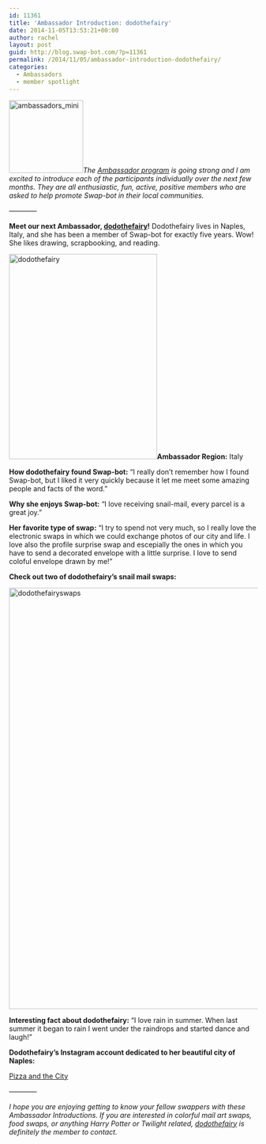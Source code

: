 ```yaml
---
id: 11361
title: 'Ambassador Introduction: dodothefairy'
date: 2014-11-05T13:53:21+00:00
author: rachel
layout: post
guid: http://blog.swap-bot.com/?p=11361
permalink: /2014/11/05/ambassador-introduction-dodothefairy/
categories:
  - Ambassadors
  - member spotlight
---
```

[<img src="http://blog.swap-bot.com/wp-content/uploads/2014/07/ambassadors_mini.jpg" alt="ambassadors_mini" width="150" height="147" class="alignright size-full wp-image-11173" />](http://blog.swap-bot.com/wp-content/uploads/2014/07/ambassadors_mini.jpg)_The [Ambassador program](http://blog.swap-bot.com/2014/06/09/introducing-our-new-swap-bot-ambassadors/) is going strong and I am excited to introduce each of the participants individually over the next few months. They are all enthusiastic, fun, active, positive members who are asked to help promote Swap-bot in their local communities._

&#8212;&#8212;&#8212;&#8212;

**Meet our next Ambassador, [dodothefairy](http://www.swap-bot.com/user:dodothefairy)!** Dodothefairy lives in Naples, Italy, and she has been a member of Swap-bot for exactly five years. Wow! She likes drawing, scrapbooking, and reading.

<img src="http://blog.swap-bot.com/wp-content/uploads/2014/11/dodothefairy.png" alt="dodothefairy" width="300" height="415" class="alignright size-full wp-image-11397" />**Ambassador Region:** Italy

**How dodothefairy found Swap-bot:** &#8220;I really don&#8217;t remember how I found Swap-bot, but I liked it very quickly because it let me meet some amazing people and facts of the word.&#8221;

**Why she enjoys Swap-bot:** &#8220;I love receiving snail-mail, every parcel is a great joy.&#8221;

**Her favorite type of swap:** &#8220;I try to spend not very much, so I really love the electronic swaps in which we could exchange photos of our city and life. I love also the profile surprise swap and escepially the ones in which you have to send a decorated envelope with a little surprise. I love to send coloful envelope drawn by me!&#8221; 

**Check out two of dodothefairy&#8217;s snail mail swaps:** 

<img src="http://blog.swap-bot.com/wp-content/uploads/2014/11/dodothefairyswaps.png" alt="dodothefairyswaps" width="600" height="852" class="alignnone size-full wp-image-11398" />

**Interesting fact about dodothefairy:** &#8220;I love rain in summer. When last summer it began to rain I went under the raindrops and started dance and laugh!&#8221; 

**Dodothefairy&#8217;s Instagram account dedicated to her beautiful city of Naples:**
  
[Pizza and the City](http://instagram.com/pizza_and_the_city)

&#8212;&#8212;&#8212;&#8212;

_I hope you are enjoying getting to know your fellow swappers with these Ambassador Introductions. If you are interested in colorful mail art swaps, food swaps, or anything Harry Potter or Twilight related, [dodothefairy](http://www.swap-bot.com/user:dodothefairy) is definitely the member to contact._